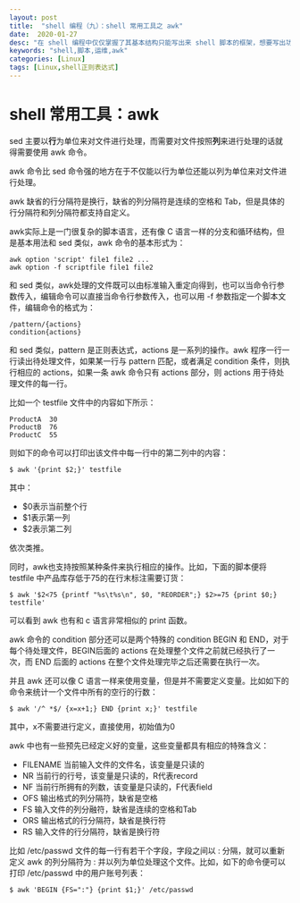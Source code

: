```yaml
---
layout: post
title:  "shell 编程（九）：shell 常用工具之 awk"
date:  2020-01-27
desc: "在 shell 编程中仅仅掌握了其基本结构只能写出来 shell 脚本的框架，想要写出功能强大的 shell 脚本还需要掌握一些 shell 基本中的常用工具。"
keywords: "shell,脚本,运维,awk"
categories: [Linux]
tags: [Linux,shell正则表达式]
---
```

# shell 常用工具：awk

sed 主要以**行**为单位来对文件进行处理，而需要对文件按照**列**来进行处理的话就得需要使用 awk 命令。

awk 命令比 sed 命令强的地方在于不仅能以行为单位还能以列为单位来对文件进行处理。

awk 缺省的行分隔符是换行，缺省的列分隔符是连续的空格和 Tab，但是具体的行分隔符和列分隔符都支持自定义。

awk实际上是一门很复杂的脚本语言，还有像 C 语言一样的分支和循环结构，但是基本用法和 sed 类似，awk 命令的基本形式为：

```shell
awk option 'script' file1 file2 ...
awk option -f scriptfile file1 file2
```

和 sed 类似，awk处理的文件既可以由标准输入重定向得到，也可以当命令行参数传入，编辑命令可以直接当命令行参数传入，也可以用 -f 参数指定一个脚本文件，编辑命令的格式为：

```shell
/pattern/{actions}
condition{actions}
```

和 sed 类似，pattern 是正则表达式，actions 是一系列的操作。awk 程序一行一行读出待处理文件，如果某一行与 pattern 匹配，或者满足 condition 条件，则执行相应的 actions，如果一条 awk 命令只有 actions 部分，则 actions 用于待处理文件的每一行。

比如一个 testfile 文件中的内容如下所示：

```
ProductA  30
ProductB  76
ProductC  55
```

则如下的命令可以打印出该文件中每一行中的第二列中的内容：

```shell
$ awk '{print $2;}' testfile
```

其中：

- $0表示当前整个行
- $1表示第一列
- $2表示第二列

依次类推。

同时，awk也支持按照某种条件来执行相应的操作。比如，下面的脚本便将 testfile 中产品库存低于75的在行末标注需要订货：

```shell
$ awk '$2<75 {printf "%s\t%s\n", $0, "REORDER";} $2>=75 {print $0;} testfile'
```

可以看到 awk 也有和 c 语言非常相似的 print 函数。

awk 命令的 condition 部分还可以是两个特殊的 condition BEGIN 和 END，对于每个待处理文件，BEGIN后面的 actions 在处理整个文件之前就已经执行了一次，而 END 后面的 actions 在整个文件处理完毕之后还需要在执行一次。

并且 awk 还可以像 C 语言一样来使用变量，但是并不需要定义变量。比如如下的命令来统计一个文件中所有的空行的行数：

```shell
$ awk '/^ *$/ {x=x+1;} END {print x;}' testfile
```

其中，x不需要进行定义，直接使用，初始值为0

awk 中也有一些预先已经定义好的变量，这些变量都具有相应的特殊含义：

- FILENAME 当前输入文件的文件名，该变量是只读的
- NR 当前行的行号，该变量是只读的，R代表record
- NF 当前行所拥有的列数，该变量是只读的，F代表field
- OFS 输出格式的列分隔符，缺省是空格
- FS 输入文件的列分融符，缺省是连续的空格和Tab
- ORS 输出格式的行分隔符，缺省是换行符
- RS 输入文件的行分隔符，缺省是换行符

比如 /etc/passwd 文件的每一行有若干个字段，字段之间以 : 分隔，就可以重新定义 awk 的列分隔符为 : 并以列为单位处理这个文件。比如，如下的命令便可以打印 /etc/passwd 中的用户账号列表：

```shell
$ awk 'BEGIN {FS=":"} {print $1;}' /etc/passwd
```
